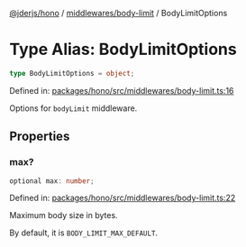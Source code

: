 [@jderjs/hono](../../../README.md) / [middlewares/body-limit](../README.md) / BodyLimitOptions

# Type Alias: BodyLimitOptions

```ts
type BodyLimitOptions = object;
```

Defined in: [packages/hono/src/middlewares/body-limit.ts:16](https://github.com/jder-std/hono/blob/8c7789aedbc9936c4862cd649747186bca01fdb1/packages/hono/src/middlewares/body-limit.ts#L16)

Options for `bodyLimit` middleware.

## Properties

### max?

```ts
optional max: number;
```

Defined in: [packages/hono/src/middlewares/body-limit.ts:22](https://github.com/jder-std/hono/blob/8c7789aedbc9936c4862cd649747186bca01fdb1/packages/hono/src/middlewares/body-limit.ts#L22)

Maximum body size in bytes.

By default, it is `BODY_LIMIT_MAX_DEFAULT`.
